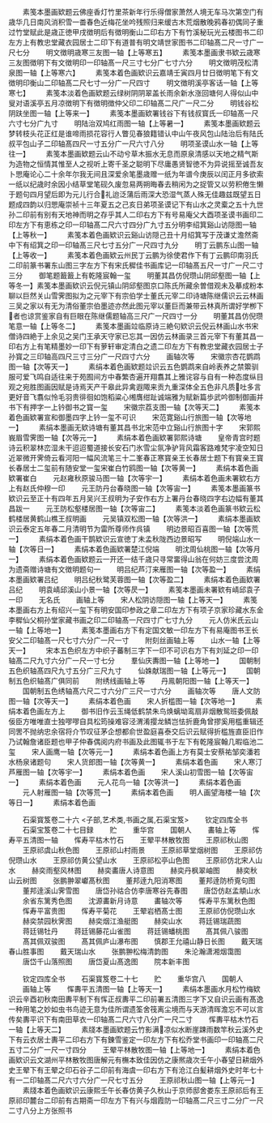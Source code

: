 <!-- { "loadSidebar": true } -->
　　素笺本墨画欵题云佛座香灯竹里茶新年行乐得僧家萧然人境无车马次第空门有歳华几日南风消积雪一畨春色近梅花坐吟残照归来缓古木荒烟散晚鸦春初偶同子重过竹堂赋此是歳正徳甲戌徴明后有徴明衡山二印右方下有竹溪秘玩光云楼图书二印左方上有教忠堂藏衣园居士二印下有道普有明文靖世家图书二印轴髙二尺一寸广一尺七分
　　明文徴明歳寒三友图一轴【上等寒五】
　　素笺本墨画隶书欵云歳寒三友图徴明下有文徴明印一印轴髙一尺三寸七分广七寸六分
　　明文徴明茂松清泉图一轴【上等寒六】
　　素笺本着色画欵识云嘉靖壬寅四月廿日徴明笔下有文徴明印衡山二印轴髙二尺七寸一分广一尺四寸
　　明文徴明溪亭客话一轴【上等寒七】
　　素笺本淡着色画欵题云绿树阴阴翠盖长雨余新水涨回塘何人得似山中叟对语溪亭五月凉徴明下有徴明徴仲父印二印轴髙二尺广一尺二分
　　明钱谷松阴趺坐图一轴【上等来一】
　　素笺本墨画欵署钱谷下有钱叔寳氏一印轴髙一尺六寸七分广九寸
　　明陆治双鸠红雨图一轴【上等暑一】
　　素笺本墨画欵题云梦转枝头花正红是谁啼雨损花容行人瞥见春狼籍错认中山午夜风包山陆治后有陆氏叔平包山子二印轴髙四尺一寸五分广一尺六寸八分
　　明项圣谟山水一轴【上等往一】
　　素笺本墨画欵题云山不动兮草木振水无息而原泉清感以天地之精气斯为造物之恒情其惟至人之视听上寄千圣之聪明下尽庸愚贤智徳不为异说摇至诚吾友卜愳庵论心二十余年尔我无间且深爱余笔墨歳赠一纸为年谱今庚辰以闰正月多欲索一纸以纪歳时余因小结草堂笔砚久废忽易两朔晦春去稍闲为之捉管又以劳积倦生懒于题句四月望后即为元儿行合礼迨泛蒲后雨深大恐湿气蒸人殊无佳趣兹既望五日题成四韵以归愳庵崇祯十三年夏五之己亥日弟项圣谟记下有山水之灵槖之五十九世孙二印前有别有天地神而明之存乎其人二印右方下有号易庵父大酉项圣谟书画印二印左方下有恵栋之印一印轴髙二尺六寸四分广九寸五分明李绍箕谿山访隠图一轴【上等秋一】
　　素笺本着色画欵识云谿山访隠己丑十月绍箕写于茂谦丈澹然斋中下有绍箕之印一印轴髙三尺七寸五分广一尺四寸九分
　　明丁云鹏东山图一轴【上等收一】
　　素笺本着色画欵云州民丁云鹏为徐使君作下有丁云鹏印南羽氏二印前篆书署东山图三字左方下有宋氏穉佳书画库记一印轴髙五尺一寸广一尺二寸三分
　　御笔题籖籖上有乾隆宸翰一玺
　　明董其昌仿倪瓒山阴邱壑图一轴【上等冬一】素笺本墨画欵识云倪元镇山阴邱壑图京口陈氏所藏余曽借观未及摹成粉本聊以巨然关山雪霁图拟为之元宰下有宗伯学士董氏元宰二印诗塘陈继儒识云云林画三吴之家以有无为清俗董宗伯墨迹亦然此图元宰以董巨而兼带云林真所谓好学栁下者也谅赏鉴家自有巨眼在陈继儒题轴高三尺广一尺四寸一分
　　明董其昌仿倪瓒笔意一轴【上等冬二】
　　素笺本墨画竝临原诗三絶句欵识云倪云林画山水书宋僧诗四絶于上余见之吴门王承天守家已忘其一因仿云林画录三首元宰下有董其昌一印右方上有笔精墨妙一印下有萝轩审定清白之遗二印左方下有教忠堂藏衣园居士子孙寳之三印轴高四尺三寸三分广一尺四寸六分
　　画轴次等
　　宋徽宗杏花鹦鹉图一轴【次等天一】
　　素绢本着色画欵题竝识云五色鹦鹉来自岭表养之禁籞驯服可爱飞鸣自适往来于苑囿间方中春繁杏遍开翔翥其上雅诧容与自有一种态度纵目观之宛胜图画因赋是诗焉天产干皋此异禽遐陬来贡九重深体全五色非凡质吐多言更好音飞翥似怜毛羽贵徘徊如饱稻粱心缃膺绀趾诚端雅为赋新篇歩武吟御制御画并书下有押字一上钤御书之寳一玺
　　宋徽宗荔支图一轴【次等天二】
　　素笺本着色画欵署宣和御墨四字上钤一玺不可识
　　宋范寛谿山行旅图一轴【次等地一】
　　素绢本墨画无欵诗塘有董其昌书北宋范中立谿山行旅图十字
　　宋郭熙峩眉雪霁图一轴【次等元一】
　　素绢本着色画欵署郭熙诗塘
　　皇帝青宫时题诗云积翠林峦湿未干迢迢蜀道接长安石门氷雪尘氛净驴背风霜客路难梵宇凌空知日近翠微开霁倚云看河阳一幅风流笔三十二峯春正寒寳亲王长春居士题下有寳亲王寳长春居士二玺前有随安堂一玺宋崔白竹鸥图一轴【次等黄一】
　　素绢本着色画欵署崔白
　　元赵雍秋原骏马图一轴【次等宇一】
　　素绢本着色画未署欵右方上有赵氏仲穆一印
　　元王防丹台春晓图一轴【次等宙一】
　　素笺本墨画篆书欵识云至正十有四年五月吴兴王叔明为子安作右方上署丹台春晓四字右边幅有董其昌跋一
　　元王防松壑楼居图一轴【次等宙二】
　　素笺本淡着色画篆书欵云松鹤楼居黄鹤山樵王叔明画
　　元吴镇双松图一轴【次等洪一】
　　素绢本墨画欵识云泰定五年春二月清明节为雷所尊师作呉镇
　　明边景昭百喜图一轴【次等荒一】
　　素绢本着色画干鹊欵识云宣徳丁未孟秋陇西边景昭写
　　明倪端山水一轴【次等日一】
　　素绢本着色画欵署楚江倪端
　　明沈周仙桃图一轴【次等月一】
　　素绢本着色画欵题云一开还一结千歳只寻常畱得山翁在何妨三度尝沈周为遗斋赠诗塘有文徴明题句一
　　明吕纪芦汀来雁图一轴【次等盈一】
　　素绢本墨画欵署吕纪
　　明吕纪秋鹭芙蓉图一轴【次等盈二】
　　素绢本着色画欵署吕纪
　　明袁崝邱溪山小景一轴【次等昃一】
　　素笺本墨画未署欵有崝邱袁子一印
　　无名氏
　　画轴上等
　　宋人松阴访隠图一轴【上等天一】
　　素笺本墨画右方上有绍兴一玺下有明安国印参政之章二印左方下有项子京家珍藏水东金李穉仙父桐孙堂家藏书画之印二印轴髙一尺四寸广七寸九分
　　元人仿米氏云山一轴【上等地一】
　　素笺本墨画右方下有定国文敏一印左方下有易庵图书王长安父二印轴髙一尺七寸六分广一尺一寸
　　附刻丝画轴上等
　　山水一轴【上等天一】
　　宋本五色织左方中织子蕃制三字下一印不可识右方下有刘延之印一印轴髙二尺九寸六分广一尺一寸七分
　　羣仙庆夀图一轴【上等地一】
　　国朝制五色织轴髙四尺九寸五分广三尺九寸
　　仙姝献瑞图一轴【上等元一】
　　国朝制五色织轴髙广俱同前
　　附绣线画轴上等
　　丹鳯朝阳图一轴【上等天一】
　　国朝制五色绣轴髙六尺二寸六分广三尺一寸六分
　　画轴次等
　　唐人文防图一轴【次等天一】
　　素绢本着色画
　　宋人折槛图一轴【次等地一】
　　素绢本着色画左方上
　　御书旧作云玉绳低鹤禁朱鸟焕螭坳鸾扇非烟散鸳班委佩敲佞臣方唯唯直士独嘐嘐自具松筠操难容泾渭淆撄龙鳞岂怯折鹿角曾摎奚用槛重辑还同罟不抛纳忠余宿将介节叹征茅企想都俞世盈庭喜泰交后识云赋得折槛旌直臣旧作乃试翰詹诸臣题也甲子仲春偶阅内府书画及此图辄书于左下有乾隆宸翰几暇临池二玺
　　宋人画鹰一轴【次等元一】
　　素绢本着色画上方有莫士安蔡祐邹奕潘若水杨泉诸题句
　　宋人货郎图一轴【次等黄一】
　　素绢本着色画
　　宋人寒汀芦雁图一轴【次等宇一】
　　素绢本着色画
　　宋人溪山初雪图一轴【次等宙一】
　　素绢本着色画
　　元人花鸟一轴【次等洪一】
　　素绢本着色画
　　元人射雁图一轴【次等荒一】
　　素绢本着色画
　　明人画望海楼一轴【次等日一】
　　素绢本着色画











　　石渠寳笈卷二十六
<子部,艺术类,书画之属,石渠宝笈>
　　钦定四库全书
　　石渠宝笈卷二十七目録
　　贮
　　重华宫
　　国朝人
　　畵轴上等
　　恽寿平五清图一轴
　　恽寿平枯木竹石
　　王翚平林散牧图
　　王原祁秋山图
　　王原祁虞山秋色图
　　王原祁山村雨景
　　王原祁草堂烟树图
　　王原祁仿倪瓒山水
　　王原祁仿黄公望山水
　　王原祁松亭山色图
　　王原祁仿北宋人山水
　　赫奕雨壑风林图
　　赫奕畵唐人诗意图
　　赫奕丹枫翠岫图
　　赫奕秋山云树图
　　张鹏翀翠巘髙秋图
　　董邦逹九阳消寒图
　　董邦逹防桥覔句图
　　董邦逹溪山霁雪图
　　唐岱孙祜合仿李唐寒谷先春图
　　唐岱仿赵孟頫山水
　　余省东篱秀色图
　　沈源畵新月诗意
　　畵轴次等
　　恽寿平东篱秋色图
　　恽寿平富贵图
　　恽寿平菊花
　　王翚岩栖髙士图
　　王原祁仿倪瓒山水
　　赫奕禁园秋霁图
　　赫奕烟江渔艇图
　　赫奕山水
　　蒋廷锡瑞蔬图
　　蒋廷锡牡丹
　　蒋廷锡藤花山雀图
　　蒋廷锡蟠桃图
　　髙其佩八骏图
　　髙其佩双骏图
　　髙其佩庐山瀑布图
　　慎郡王允禧山静日长图
　　戴天瑞春山胜事图
　　戴天瑞山水
　　张鹏翀松梅清韵图
　　朱沦瀚潇湘烟霭图
　　唐岱千山落照图
　　唐岱夏山髙逸图
　　院本新丰图











　　钦定四库全书
　　石渠寳笈卷二十七
　　贮
　　重华宫八
　　国朝人
　　画轴上等
　　恽夀平五清图一轴【上等天一】
　　素绢本墨画水月松竹梅欵识云辛酉初秋南田夀平制下有恽正叔夀平二印前署五清图三字下又自识云画有髙逸一种用笔之妙如虫书鸟迹无意为佳所谓遗筌舍筏离尘境而与天游清晖澹忘不可以言传矣夀平识下有南田草衣一印轴髙二尺六寸八分广一尺二寸
　　恽夀平枯木竹石一轴【上等天二】
　　素牋本墨画欵题云竹影满凉似水断崖踈雨数竿秋云溪外史下有云衣居士夀平二印右方下有錬雪鉴定一印左方下有松乔堂书画印一印轴髙二尺五寸二分广一尺一寸四分
　　王翚平林散牧图一轴【上等地一】
　　素绢本着色画欵识云文湖州平林散牧图唐解元有橅本致佳因仿之康熈歳次壬午小春望日耕烟外史王翚下有王翚之印石谷子二印前有海虞一印右方下有沧江白髪耕烟外史时年七十有一二印轴髙二尺六寸六分广一尺七寸五分
　　王原祁秋山图一轴【上等元一】
　　素牋本着色画欵识云康熙壬午长春仿黄子久秋山于京师邸舍娄东王原祁后有王原祁印麓台二印前有古期斋一印左方下有兴与烟霞防一印轴髙二尺三寸二分广一尺二寸八分上方张照书
